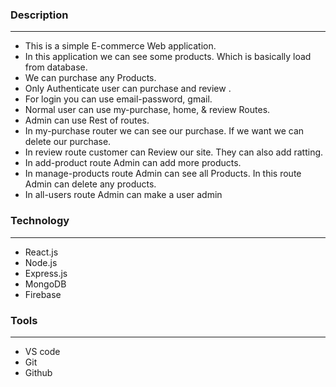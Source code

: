 ### Description 

<hr>

* This is a simple E-commerce Web application.
* In this application we can see some products. Which is basically load from database.
* We can purchase any Products.
* Only Authenticate user can purchase and review .
* For login you can use email-password, gmail.
* Normal user can use my-purchase, home, & review Routes.
* Admin can use Rest of routes.
* In my-purchase router we can see our purchase. If we want we can delete our purchase.
* In review route customer can Review our site. They can also add ratting.
* In add-product route Admin can add more products.
* In manage-products route Admin can see all Products. In this route Admin can  delete any products.
* In all-users route Admin can make a user admin

### Technology

<hr>

* React.js
* Node.js
* Express.js
* MongoDB
* Firebase

### Tools

<hr>

* VS code
* Git
* Github

